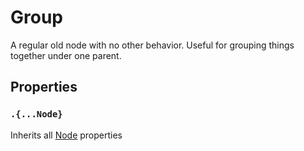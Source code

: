 # Group

A regular old node with no other behavior. Useful for grouping things together under one parent.

## Properties

### `.{...Node}`

Inherits all [Node](/docs/scripting/nodes/Node.md) properties

